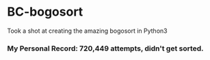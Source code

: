 # BC-bogosort
Took a shot at creating the amazing bogosort in Python3

### My Personal Record: 720,449 attempts, didn't get sorted.
